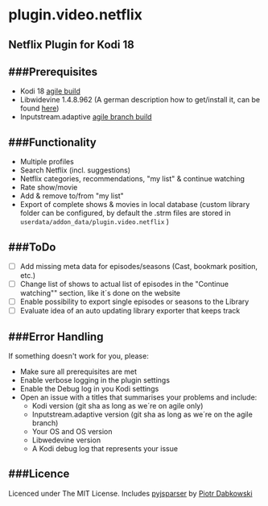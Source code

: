 # plugin.video.netflix

## Netflix Plugin for Kodi 18


###Prerequisites
----------------

- Kodi 18 [agile build](https://github.com/FernetMenta/kodi-agile)
- Libwidevine 1.4.8.962 (A german description how to get/install it, can be found [here](https://www.kodinerds.net/index.php/Thread/51486-Kodi-17-Inputstream-HowTo-AddOns-f%C3%BCr-Kodi-17-ab-Beta-6-aktuelle-Git-builds-Updat/))
- Inputstream.adaptive [agile branch build](https://github.com/liberty-developer/inputstream.adaptive/tree/agile)

###Functionality
----------------
- Multiple profiles
- Search Netflix (incl. suggestions)
- Netflix categories, recommendations, "my list" & continue watching
- Rate show/movie
- Add & remove to/from "my list"
- Export of complete shows & movies in local database (custom library folder can be configured, by default the .strm files are stored in `userdata/addon_data/plugin.video.netflix` )

###ToDo
----------------
- [ ] Add missing meta data for episodes/seasons (Cast, bookmark position, etc.)
- [ ] Change list of shows to actual list of episodes in the "Continue watching"" section, like it´s done on the website
- [ ] Enable possibility to export single episodes or seasons to the Library
- [ ] Evaluate idea of an auto updating library exporter that keeps track

###Error Handling
-----------------

If something doesn't work for you, please:

- Make sure all prerequisites are met
- Enable verbose logging in the plugin settings
- Enable the Debug log in you Kodi settings
- Open an issue with a titles that summarises your problems and include:
	- Kodi version (git sha as long as we´re on agile only)
	- Inputstream.adaptive version (git sha as long as we´re on the agile branch)
	- Your OS and OS version
	- Libwedevine version
	- A Kodi debug log that represents your issue
	
###Licence
-----------------	

Licenced under The MIT License.
Includes [pyjsparser](https://github.com/PiotrDabkowski/pyjsparser) by [Piotr Dabkowski](https://github.com/PiotrDabkowski)

